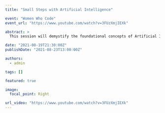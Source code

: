 ```yaml
---
title: "Small Steps with Artificial Intelligence"

event: "Women Who Code"
event_url: "https://www.youtube.com/watch?v=3FUzXmjIEXk"

abstract: >
  This session will demystify the foundational concepts of Artificial Intelligence (AI), Data Science, Machine Learning (ML), and Deep Learning (DL), highlighting their key differences and interconnections. It offers a brief historical overview of AI, including the two major AI winters, and introduces core learning paradigms—Supervised, Unsupervised, and Reinforcement Learning. The session also touches on neurons, neural networks, and the role of statistics in Data Science. Real-world applications such as voice command assistants like Alexa and Siri, and self-driving cars, are used to contextualize the concepts discussed.

date: "2021-08-19T21:30:00Z"
publishDate: "2021-08-23T13:00:00Z"

authors:
  - admin

tags: []

featured: true

image:
  focal_point: Right

url_video: "https://www.youtube.com/watch?v=3FUzXmjIEXk"
---
```




